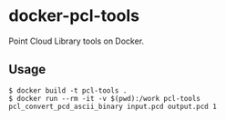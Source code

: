 # docker-pcl-tools
Point Cloud Library tools on Docker.

## Usage

```
$ docker build -t pcl-tools .
$ docker run --rm -it -v $(pwd):/work pcl-tools pcl_convert_pcd_ascii_binary input.pcd output.pcd 1
```
